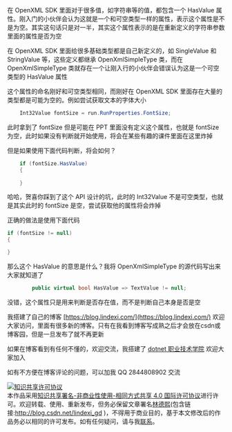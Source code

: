 
在 OpenXML SDK 里面对于很多值，如字符串等的值，都包含一个 HasValue 属性。刚入门的小伙伴会认为这就是一个和可空类型一样的属性，表示这个属性是不是为空。其实这句话只是对一半，其实这个属性表示的是在重新定义的字符串参数里面的属性是否为空

<!--more-->


<!-- 发布 -->

在 OpenXML SDK 里面给很多基础类型都是自己新定义的，如 SingleValue 和 StringValue 等，这些定义都继承 OpenXmlSimpleType 类，而在 OpenXmlSimpleType 类就存在一个让刚入行的小伙伴会错误认为这是一个可空类型的 HasValue 属性

这个属性的命名刚好和可空类型相同，而刚好在 OpenXML SDK 里面存在大量的类型都是可能为空的。例如尝试获取文本的字体大小

```csharp
    Int32Value fontSize = run.RunProperties.FontSize;
```

此时拿到了 fontSize 但是可能在 PPT 里面没有定义这个属性，也就是 fontSize 为空，此时如果没有判断就开始使用，将会在某些有趣的课件里面在这里炸掉

但是如果使用下面代码判断，将会如何？

```csharp
    if (fontSize.HasValue)
    {
                
    }
```

哈哈，贺喜你踩到了这个 API 设计的坑，此时的 Int32Value 不是可空类型，也就是其实此时的 fontSize 是空，尝试获取他的属性将会炸掉

正确的做法是使用下面代码

```csharp
if (fontSize != null)
{

}
```

那么这个 HasValue 的意思是什么？我将 OpenXmlSimpleType 的源代码写出来大家就知道了

```csharp
        public virtual bool HasValue => TextValue != null;
```

没错，这个属性只是用来判断是否存在值，而不是判断自己本身是否是空



我搭建了自己的博客 [https://blog.lindexi.com/](https://blog.lindexi.com/) 欢迎大家访问，里面有很多新的博客。只有在我看到博客写成熟之后才会放在csdn或博客园，但是一旦发布了就不再更新

如果在博客看到有任何不懂的，欢迎交流，我搭建了 [dotnet 职业技术学院](https://t.me/dotnet_campus) 欢迎大家加入

如有不方便在博客评论的问题，可以加我 QQ 2844808902 交流

<a rel="license" href="http://creativecommons.org/licenses/by-nc-sa/4.0/"><img alt="知识共享许可协议" style="border-width:0" src="https://licensebuttons.net/l/by-nc-sa/4.0/88x31.png" /></a><br />本作品采用<a rel="license" href="http://creativecommons.org/licenses/by-nc-sa/4.0/">知识共享署名-非商业性使用-相同方式共享 4.0 国际许可协议</a>进行许可。欢迎转载、使用、重新发布，但务必保留文章署名[林德熙](http://blog.csdn.net/lindexi_gd)(包含链接:http://blog.csdn.net/lindexi_gd )，不得用于商业目的，基于本文修改后的作品务必以相同的许可发布。如有任何疑问，请与我[联系](mailto:lindexi_gd@163.com)。